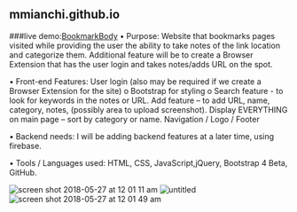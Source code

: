 ## mmianchi.github.io
 ###live demo:[BookmarkBody](https://mmianchi.github.io/)
•	Purpose: Website that bookmarks pages visited while providing the user the ability to take notes of the link location and categorize them. Additional feature will be to create a Browser Extension that has the user login and takes notes/adds URL on the spot.

•	Front-end Features:
  	User login (also may be required if we create a Browser Extension for the site) o	Bootstrap for styling o	Search feature -     to look for keywords in the notes or URL.
	  Add feature – to add URL, name, category, notes, (possibly area to upload screenshot). 
	  Display EVERYTHING on main page – sort by category or name. 
	  Navigation / Logo / Footer

•	Backend needs: I will be adding backend features at a later time, using firebase.

•	Tools / Languages used:	HTML, CSS, JavaScript,jQuery,  Bootstrap 4 Beta, GitHub.



![screen shot 2018-05-27 at 12 01 11 am](https://user-images.githubusercontent.com/29652821/40583324-43a3b55e-6141-11e8-90d5-1385537ad8a9.png)
![untitled](https://user-images.githubusercontent.com/29652821/40583336-7e6567aa-6141-11e8-917a-db159eed27d2.png)
![screen shot 2018-05-27 at 12 01 49 am](https://user-images.githubusercontent.com/29652821/40583343-89d680e2-6141-11e8-9518-70cc558e084a.png)
